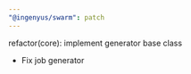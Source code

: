 ```yaml
---
"@ingenyus/swarm": patch
---
```


refactor(core): implement generator base class

- Fix job generator
